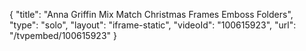 {
    "title": "Anna Griffin Mix   Match Christmas Frames Emboss Folders",
    "type": "solo",
    "layout": "iframe-static",
    "videoId": "100615923",
    "url": "\/tvpembed\/100615923"
}